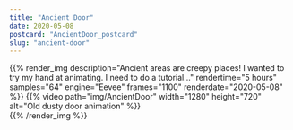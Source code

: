 ```yaml
---
title: "Ancient Door"
date: 2020-05-08
postcard: "AncientDoor_postcard"
slug: "ancient-door"
---
```


{{% render_img
  description="Ancient areas are creepy places! I wanted to try my hand at animating. I need to do a tutorial..." 
  rendertime="5 hours"
  samples="64"
  engine="Eevee" 
  frames="1100" 
  renderdate="2020-05-08" %}}
{{% video path="img/AncientDoor" width="1280" height="720" alt="Old dusty door animation" %}}  
{{% /render_img %}}


